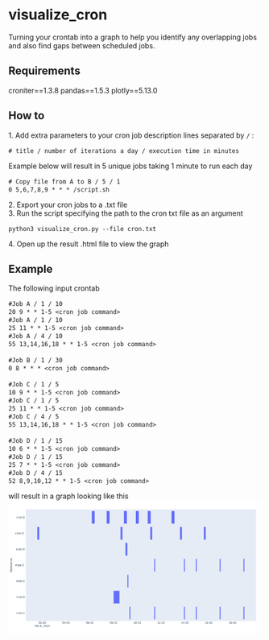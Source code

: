# visualize_cron

Turning your crontab into a graph to help you identify any overlapping jobs and also find gaps between scheduled jobs.

## Requirements
croniter==1.3.8
pandas==1.5.3
plotly==5.13.0

## How to
1\. Add extra parameters to your cron job description lines separated by `/` :  
```
# title / number of iterations a day / execution time in minutes
```
Example below will result in 5 unique jobs taking 1 minute to run each day
```
# Copy file from A to B / 5 / 1
0 5,6,7,8,9 * * * /script.sh
```
2\. Export your cron jobs to a .txt file  
3\. Run the script specifying the path to the cron txt file as an argument
```
python3 visualize_cron.py --file cron.txt
```
4\. Open up the result .html file to view the graph

## Example
The following input crontab
```
#Job A / 1 / 10
20 9 * * 1-5 <cron job command>
#Job A / 1 / 10
25 11 * * 1-5 <cron job command>
#Job A / 4 / 10
55 13,14,16,18 * * 1-5 <cron job command>

#Job B / 1 / 30
0 8 * * * <cron job command>

#Job C / 1 / 5
10 9 * * 1-5 <cron job command>
#Job C / 1 / 5
25 11 * * 1-5 <cron job command>
#Job C / 4 / 5
55 13,14,16,18 * * 1-5 <cron job command>

#Job D / 1 / 15
10 6 * * 1-5 <cron job command>
#Job D / 1 / 15
25 7 * * 1-5 <cron job command>
#Job D / 4 / 15
52 8,9,10,12 * * 1-5 <cron job command>
```

will result in a graph looking like this  
![alt text](https://github.com/DTLP/visualize_cron/blob/main/example_graph.png?raw=true)
